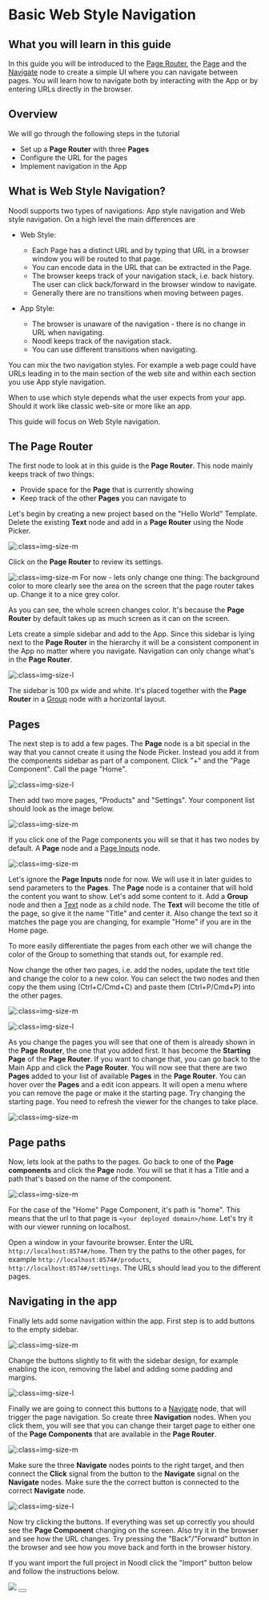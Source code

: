# Basic Web Style Navigation

## What you will learn in this guide
In this guide you will be introduced to the [Page Router](/nodes/navigation/page-router/), the [Page](/nodes/navigation/page/) and the [Navigate](/nodes/navigation/navigate/) node to create a simple UI where you can navigate between pages. You will learn how to navigate both by interacting with the App or by entering URLs directly in the browser.

## Overview
We will go through the following steps in the tutorial

* Set up a **Page Router** with three **Pages**
* Configure the URL for the pages
* Implement navigation in the App

## What is Web Style Navigation?
Noodl supports two types of navigations: App style navigation and Web style navigation. On a high level the main differences are

* Web Style:
	* Each Page has a distinct URL and by typing that URL in a browser window you will be routed to that page.
	* You can encode data in the URL that can be extracted in the Page.
	* The browser keeps track of your navigation stack, i.e. back history. The user can click back/forward in the browser window to navigate.
	* Generally there are no transitions when moving between pages.

* App Style:
	* The browser is unaware of the navigation - there is no change in URL when navigating.
	* Noodl keeps track of the navigation stack.
	* You can use different transitions when navigating.

You can mix the two navigation styles. For example a web page could have URLs leading in to the main section of the web site and within each section you use App style navigation.

When to use which style depends what the user expects from your app. Should it work like classic web-site or more like an app.

This guide will focus on Web Style navigation.

## The Page Router

The first node to look at in this guide is the **Page Router**. This node mainly keeps track of two things:
* Provide space for the **Page** that is currently showing
* Keep track of the other **Pages** you can navigate to

Let's begin by creating a new project based on the "Hello World" Template. Delete the existing **Text** node and add in a **Page Router** using the Node Picker.

![](./page-router-1.png ':class=img-size-m')

Click on the **Page Router** to review its settings.

![](./page-router-2.png ':class=img-size-m')
For now - lets only change one thing: The background color to more clearly see the area on the screen that the page router takes up. Change it to a nice grey color.

As you can see, the whole screen changes color. It's because the **Page Router** by default takes up as much screen as it can on the screen.

Lets create a simple sidebar and add to the App. Since this sidebar is lying next to the **Page Router** in the hierarchy it will be a consistent component in the App no matter where you navigate. Navigation can only change what's in the **Page Router**.

![](./ui-1.png ':class=img-size-l')

The sidebar is 100 px wide and white. It's placed together with the **Page Router** in a [Group](/nodes/ui-elements/group/) node with a horizontal layout.

## Pages
The next step is to add a few pages. The **Page** node is a bit special in the way that you cannot create it using the Node Picker. Instead you add it from the components sidebar as part of a component. Click "+" and the "Page Component". Call the page "Home".

![](./add-page-component.png ':class=img-size-l')

Then add two more pages, "Products" and "Settings". Your component list should look as the image below.

![](./components.png ':class=img-size-m')

If you click one of the Page components you will se that it has two nodes by default. A **Page** node and a [Page Inputs](/nodes/navigation/page-inputs/) node.

![](./page-1.png ':class=img-size-m')

Let's ignore the **Page Inputs** node for now. We will use it in later guides to send parameters to the **Pages**.
The **Page** node is a container that will hold the content you want to show. Let's add some content to it.
Add a **Group** node and then a [Text](/nodes/ui-elements/text/) node as a child node. The **Text** will become the title of the page, so give it the name "Title" and center it. Also change the text so it matches the page you are changing, for example "Home" if you are in the Home page.

To more easily differentiate the pages from each other we will change the color of the Group to something that stands out, for example red.

Now change the other two pages, i.e. add the nodes, update the text title and change the color to a new color. You can select the two nodes and then copy the them using (Ctrl+C/Cmd+C) and paste them (Ctrl+P/Cmd+P) into the other pages.

![](./page-2.png ':class=img-size-m')

![](./screen.png ':class=img-size-l')

As you change the pages you will see that one of them is already shown in the **Page Router**, the one that you added first. It has become the **Starting Page** of the **Page Router**. If you want to change that, you can go back to the Main App and click the **Page Router**. You will now see that there are two **Pages** added to your list of available **Pages** in the **Page Router**. You can hover over the **Pages** and a edit icon appears. It will open a menu where you can remove the page or make it the starting page. Try changing the starting page. You need to refresh the viewer for the changes to take place.

![](./page-router-3.png ':class=img-size-m')

## Page paths
Now, lets look at the paths to the pages. Go back to one of the **Page components** and click the **Page** node. You will se that it has a Title and a path that's based on the name of the component. 

![](./page-props.png ':class=img-size-m')

For the case of the "Home" Page Component, it's path is "home". This means that the url to that page is `<your deployed domain>/home`. Let's try it with our viewer running on localhost.

Open a window in your favourite browser. Enter the URL `http://localhost:8574#/home`. Then try the paths to the other pages, for example `http://localhost:8574#/products`, `http://localhost:8574#/settings`. The URLs should lead you to the different pages.

## Navigating in the app
Finally lets add some navigation within the app. First step is to add buttons to the empty sidebar.

![](./sidebar-1.png ':class=img-size-m')

Change the buttons slightly to fit with the sidebar design, for example enabling the icon, removing the label and adding some padding and margins.

![](./ui-2.png ':class=img-size-l')

Finally we are going to connect this buttons to a [Navigate](/nodes/navigation/navigate/) node, that will trigger the page navigation. So create three **Navigation** nodes. When you click them, you will see that you can change their target page to either one of the **Page Components** that are available in the **Page Router**.

![](./navigate-1.png ':class=img-size-m')

Make sure the three **Navigate** nodes points to the right target, and then connect the **Click** signal from the button to the **Navigate** signal on the **Navigate** nodes. Make sure the the correct button is connected to the correct **Navigate** node.

![](./signal-1.png ':class=img-size-l')

Now try clicking the buttons. If everything was set up correctly you should see the **Page Component** changing on the screen. Also try it in the browser and see how the URL changes. Try pressing the "Back"/"Forward" button in the browser and see how you move back and forth in the browser history.

If you want import the full project in Noodl click the "Import" button below and follow the instructions below.

<div class="ndl-images">
    <img src="/2.4/guides/navigation/web-navigation/basic-navigation/final.gif" class="ndl-image large"></img> 
<button class="ndl-import-button" onClick='importIntoNoodl("/2.4/guides/navigation/web-navigation/basic-navigation/basic-navigation.zip",{name:"Basic Navigation",thumb:"/2.4/guides/navigation/web-navigation/basic-navigation/ui-2.png"})'></button>
</div>
